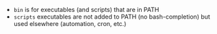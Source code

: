 - `bin` is for executables (and scripts) that are in PATH
- `scripts` executables are not added to PATH (no bash-completion) but used elsewhere (automation, cron, etc.)
